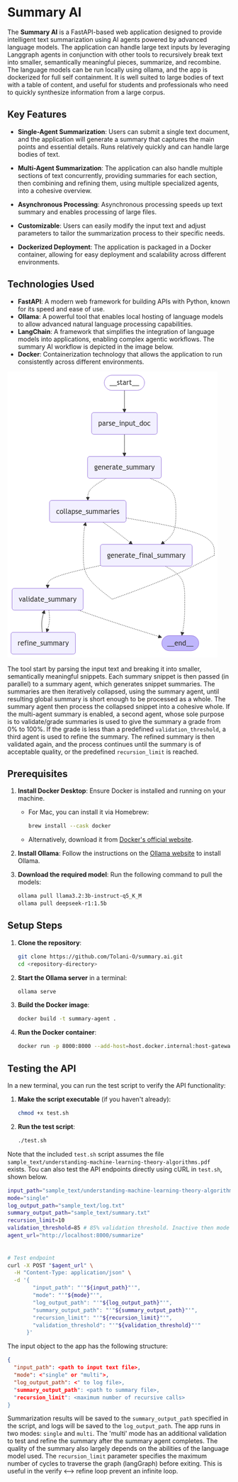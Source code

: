 # Summary AI 

The **Summary AI** is a FastAPI-based web application designed to provide intelligent text summarization using AI agents powered by advanced language models. The application can handle large text inputs by leveraging Langgraph agents in conjunction with other tools to recursively break text into smaller, semantically meaningful pieces, summarize, and recombine. The language models can be run locally using ollama, and the app is dockerized for full self containment. It is well suited to large bodies of text with a table of content, and useful for students and professionals who need to quickly synthesize information from a large corpus.

## Key Features

- **Single-Agent Summarization**: Users can submit a single text document, and the application will generate a summary that captures the main points and essential details. Runs relatively quickly and can handle large bodies of text.
  
- **Multi-Agent Summarization**: The application can also handle multiple sections of text concurrently, providing summaries for each section, then combining and refining them, using multiple specialized agents, into a cohesive overview.

- **Asynchronous Processing**: Asynchronous processing speeds up text summary and enables processing of large files.

- **Customizable**: Users can easily modify the input text and adjust parameters to tailor the summarization process to their specific needs.

- **Dockerized Deployment**: The application is packaged in a Docker container, allowing for easy deployment and scalability across different environments.

## Technologies Used

- **FastAPI**: A modern web framework for building APIs with Python, known for its speed and ease of use.
- **Ollama**: A powerful tool that enables local hosting of language models to allow advanced natural language processing capabilities.
- **LangChain**: A framework that simplifies the integration of language models into applications, enabling complex agentic workflows. The summary AI workflow is depicted in the image below.
- **Docker**: Containerization technology that allows the application to run consistently across different environments.

![Lang Graph](graph_image2.png)

The tool start by parsing the input text and breaking it into smaller, semantically meaningful snippets. Each summary snippet is then passed (in parallel) to a summary agent, which generates snippet summaries. The summaries are then iteratively collapsed, using the summary agent, until resulting global summary is short enough to be processed as a whole. The summary agent then process the collapsed snippet into a cohesive whole.
If the multi-agent summary is enabled, a second agent, whose sole purpose is to validate/grade summaries is used to give the summary a grade from 0% to 100%. If the grade is less than a predefined `validation_threshold`, a third agent is used to refine the summary. The refined summary is then validated again, and the process continues until the summary is of acceptable quality, or the predefined `recursion_limit` is reached.

## Prerequisites

1. **Install Docker Desktop**: Ensure Docker is installed and running on your machine.
   - For Mac, you can install it via Homebrew:
     ```bash
     brew install --cask docker
     ```
   - Alternatively, download it from [Docker's official website](https://www.docker.com/products/docker-desktop).

2. **Install Ollama**: Follow the instructions on the [Ollama website](https://ollama.com/) to install Ollama.

3. **Download the required model**: Run the following command to pull the models:
   ```bash
   ollama pull llama3.2:3b-instruct-q5_K_M
   ollama pull deepseek-r1:1.5b
   ```

## Setup Steps

1. **Clone the repository**:
   ```bash
   git clone https://github.com/Tolani-O/summary.ai.git
   cd <repository-directory>
   ```

2. **Start the Ollama server** in a terminal:
   ```bash
   ollama serve
   ```

3. **Build the Docker image**:
   ```bash
   docker build -t summary-agent .
   ```

4. **Run the Docker container**:
   ```bash
   docker run -p 8000:8000 --add-host=host.docker.internal:host-gateway summary-agent
   ```

## Testing the API

In a new terminal, you can run the test script to verify the API functionality:

1. **Make the script executable** (if you haven't already):
   ```bash
   chmod +x test.sh
   ```

2. **Run the test script**:
   ```bash
   ./test.sh
   ```
   
Note that the included `test.sh` script assumes the file `sample_text/understanding-machine-learning-theory-algorithms.pdf` exists. Tou can also test the API endpoints directly using cURL in `test.sh`, shown below.

   ```bash
   input_path="sample_text/understanding-machine-learning-theory-algorithms.pdf"
   mode="single"
   log_output_path="sample_text/log.txt"
   summary_output_path="sample_text/summary.txt"
   recursion_limit=10
   validation_threshold=85 # 85% validation threshold. Inactive then mode is single
   agent_url="http://localhost:8000/summarize"
   
   
   # Test endpoint
   curl -X POST "$agent_url" \
     -H "Content-Type: application/json" \
     -d '{
           "input_path": "'"${input_path}"'",
           "mode": "'"${mode}"'",
           "log_output_path": "'"${log_output_path}"'",
           "summary_output_path": "'"${summary_output_path}"'",
           "recursion_limit": "'"${recursion_limit}"'",
           "validation_threshold": "'"${validation_threshold}"'"
         }'
   ```
   The input object to the app has the following structure:
   ```json
   {
     "input_path": <path to input text file>,
     "mode": <"single" or "multi">,
     "log_output_path": <" to log file>,
     "summary_output_path": <path to summary file>,
     "recursion_limit": <maximum number of recursive calls>
   }
   ```
Summarization results will be saved to the `summary_output_path` specified in the script, and logs will be saved to the `log_output_path`.
The app runs in two modes: `single` and `multi`. The 'multi' mode has an additional validation to test and refine the summary after the summary agent completes. The quality of the summary also largely depends on the abilities of the language model used.
The `recursion_limit` parameter specifies the maximum number of cycles to traverse the graph (langGraph) before exiting. This is useful in the verify <--> refine loop prevent an infinite loop.